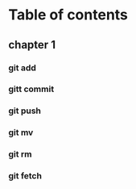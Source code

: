 # Table of contents

## chapter 1 
### git add
### gitt commit
### git push
### git mv
### git rm


### git fetch
